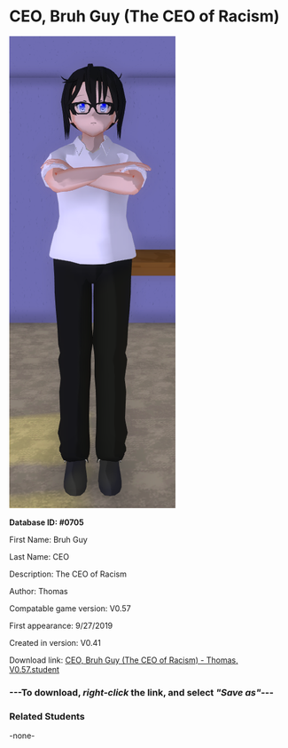 # CEO, Bruh Guy (The CEO of Racism)

<img src="../../Files/Images/CEO, Bruh Guy (The CEO of Racism).png" title="CEO, Bruh Guy (The CEO of Racism) - Thomas, V0.57">

**Database ID: #0705**

First Name: Bruh Guy

Last Name: CEO

Description: The CEO of Racism

Author: Thomas

Compatable game version: V0.57

First appearance: 9/27/2019

Created in version: V0.41

Download link: <a href="https://raw.githubusercontent.com/Arbiter1223/Daigaku-Gurashi-Custom-Students/master/Files/Student%20Files/CEO%2C%20Bruh%20Guy%20(The%20CEO%20of%20Racism)%20-%20Thomas%2C%20V0.57.student">CEO, Bruh Guy (The CEO of Racism) - Thomas, V0.57.student</a>

### ---**To download, _right-click_ the link, and select _"Save as"_**---

### Related Students

-none-
